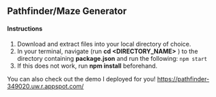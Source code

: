 ## Pathfinder/Maze Generator

#### Instructions
1. Download and extract files into your local directory of choice.
2. In your terminal, navigate (run **cd <DIRECTORY_NAME>** ) to the directory containing **package.json** and run the following:
  ```npm start```
3. If this does not work, run **npm install** beforehand.

You can also check out the demo I deployed for you!
https://pathfinder-349020.uw.r.appspot.com/
